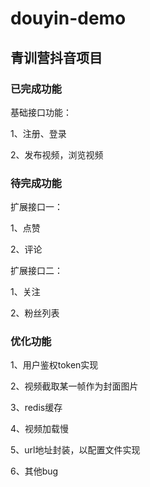 # douyin-demo

## 青训营抖音项目

### 已完成功能
基础接口功能：

1、注册、登录

2、发布视频，浏览视频

### 待完成功能

扩展接口一：

1、点赞

2、评论

扩展接口二：

1、关注

2、粉丝列表

### 优化功能

1、用户鉴权token实现

2、视频截取某一帧作为封面图片

3、redis缓存

4、视频加载慢

5、url地址封装，以配置文件实现

6、其他bug